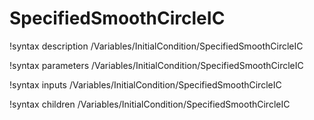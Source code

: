 <!-- MOOSE Documentation Stub: Remove this when content is added. -->

# SpecifiedSmoothCircleIC
!syntax description /Variables/InitialCondition/SpecifiedSmoothCircleIC

!syntax parameters /Variables/InitialCondition/SpecifiedSmoothCircleIC

!syntax inputs /Variables/InitialCondition/SpecifiedSmoothCircleIC

!syntax children /Variables/InitialCondition/SpecifiedSmoothCircleIC

